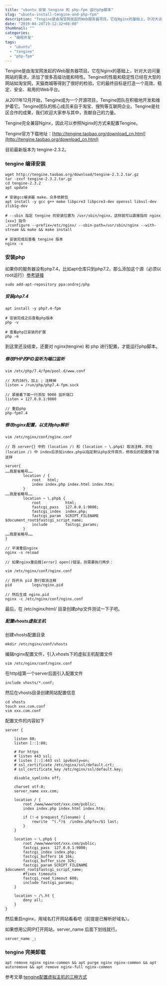 ```yaml
---
title: "ubuntu 安装 tengine 和 php-fpm 运行php脚本"
slug: "ubuntu-install-tengine-and-php-fpm"
description: "Tengine是由淘宝网发起的Web服务器项目。它在Nginx的基础上，针对大访问量网站的需求，添加了很多高级功能和特性。Tengine的性能和稳定性已经在大型的网站如淘宝网，天猫商城等得到了很好的检验。它的最终目标是打造一个高效、稳定、安全、易用的Web平台。"
date: "2019-04-24T19:12:32+08:00"
thumbnail: ""
categories:
  - "编程开发"
tags:
  - "ubuntu"
  - "tengine"
  - "php-fpm"
---
```


Tengine是由淘宝网发起的Web服务器项目。它在Nginx的基础上，针对大访问量网站的需求，添加了很多高级功能和特性。Tengine的性能和稳定性已经在大型的网站如淘宝网，天猫商城等得到了很好的检验。它的最终目标是打造一个高效、稳定、安全、易用的Web平台。

从2011年12月开始，Tengine成为一个开源项目，Tengine团队在积极地开发和维护着它。Tengine团队的核心成员来自于淘宝、搜狗等互联网企业。Tengine是社区合作的成果，我们欢迎大家参与其中，贡献自己的力量。

Tengine完全兼容Nginx，因此可以参照Nginx的方式来配置Tengine。

Tengine官方下载地址：[http://tengine.taobao.org/download_cn.html](http://tengine.taobao.org/download_cn.html)

目前最新版本为 tengine-2.3.2。

### tengine 编译安装

```
wget http://tengine.taobao.org/download/tengine-2.3.2.tar.gz
tar -zxvf tengine-2.3.2.tar.gz
cd tengine-2.3.2
apt update

# 安装gcc编译器 make，众多依赖包
apt install -y gcc g++ make libpcre3 libpcre3-dev openssl libssl-dev zlib1g-dev

# --sbin 指定 tengine 的安装位置为 /usr/sbin/nginx，这样就可以直接指向 nginx [xxx] 指令
./configure --prefix=/etc/nginx/ --sbin-path=/usr/sbin/nginx --with-stream && make && make install

# 安装完成后查看 tengine 版本
nginx -v
```

### 安装php

如果你的服务器没有php7.4，比如apt仓库只到php7.2，那么添加这个源（必须以root运行）[参考链接](https://launchpad.net/~ondrej/+archive/ubuntu/php)

```
sudo add-apt-repository ppa:ondrej/php
```
##### 安装php7.4

```
apt install -y php7.4-fpm

# 安装完成之后查看php版本
php -v

# 查看php已安装的扩展
php -m
```

到这里还没结束，还要对 nginx(tengine) 和 php 进行配置，才能运行php脚本。

##### 修改PHP的PID监听为端口监听
```
vim /etc/php/7.4/fpm/pool.d/www.conf

// 大约36行，加上 ; 注释掉
listen = /run/php/php7.4-fpm.sock

// 紧接着下面一行添加 9000 监听端口
listen = 127.0.0.1:9000

// 重启php
php-fpm7.4
```

##### 修改nginx配置，以支持php解析

```
vim /etc/nginx/conf/nginx.conf

// 将 server{} 中的 (location /) 和 (location ~ \.php$) 取消注释，并在 (location /) 中 index后添加index.php以指定默认php文件首页，修改后的配置像下面这样

server{
……我是省略号……
        location / {
            root   html;
            index index.php index.html index.htm;
        }
……我是省略号……
        location ~ \.php$ {
            root           html;
            fastcgi_pass   127.0.0.1:9000;
            fastcgi_index  index.php;
            fastcgi_param  SCRIPT_FILENAME  $document_root$fastcgi_script_name;
            include        fastcgi_params;
        }
……我是省略号……
}

// 平滑重启nginx
nginx -s reload

// 如果nginx重启报[error] open()错误，则需要执行两步：

vim /etc/nginx/conf/nginx.conf

// 将开头 pid 那行取消注释
pid         logs/nginx.pid

// 然后生成 nginx.pid
nginx -c /etc/nginx/conf/nginx.conf
```

最后，在 /etc/nginx/html/ 目录创建php文件测试一下子吧。

##### 配置vhosts虚拟主机

创建vhosts配置目录

```shell
mkdir /etc/nginx/conf/vhosts
```

编辑nginx配置文件，引入vhosts下的虚拟主机配置文件

```shell
vim /etc/nginx/conf/nginx.conf
```

在http组第一个server后面引入配置文件

```
include vhosts/*.conf;
```

然后在vhosts目录创建网站配置信息

```
cd vhosts
touch xxx.com.conf
vim xxx.com.conf
```

配置文件的内容如下

```
server {
    
    listen 80;
    listen [::]:80;
    
    # For https
    # listen 443 ssl;
    # listen [::]:443 ssl ipv6only=on;
    # ssl_certificate /etc/nginx/ssl/default.crt;
    # ssl_certificate_key /etc/nginx/ssl/default.key;
    
    disable_symlinks off;
    
    charset utf-8;
    server_name xxx.com;
    
    location / {
        root /www/wwwroot/xxx.com/public;
        index index.php index.html index.htm;
        
        if (!-e $request_filename) {
            rewrite  ^(.*)$  /index.php?s=/$1 last;
        }
    }
    
    location ~ \.php$ {
        root /www/wwwroot/xxx.com/public;
        fastcgi_pass  127.0.0.1:9000;
        fastcgi_index index.php;
        fastcgi_buffers 16 16k;
        fastcgi_buffer_size 32k;
        fastcgi_param SCRIPT_FILENAME $document_root$fastcgi_script_name;
        #fixes timeouts
        fastcgi_read_timeout 600;
        include fastcgi_params;
    }
    
    location ~ /\.ht {
        deny all;
    }
}
```

然后重启nginx，用域名打开网站看看吧（前提是已解析好域名）。

如果想用公网IP打开网站，server_name 后面下划线就行。

```
server_name _;
```

### tengine 完美卸载

```
apt remove nginx nginx-common && apt purge nginx nginx-common && apt autoremove && apt remove nginx-full nginx-common
```

参考文章:[tengine配置虚拟主机的三种方式](https://blog.csdn.net/hll19950830/article/details/79751482)
